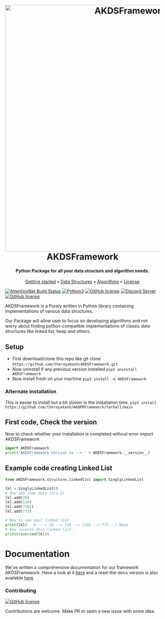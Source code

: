<h1 align="center">
  <br>
  <a href="https://github.iamroyakash.com/AKDSFramework-docs"><img src="https://i.imgur.com/uDSHEhr.png" alt="AKDSFramework" width="800"></a>
  <br>
  AKDSFramework
  <br>
</h1>

<h4 align="center">Python Package for all your data structure and algorithm needs.</h4>

<p align="center">
  <a href="https://github.iamroyakash.com/AKDSFramework-docs/">Getting started</a> •
  <a href="https://github.iamroyakash.com/AKDSFramework-docs/docs/data-structures">Data Structures</a> •
  <a href="https://github.iamroyakash.com/AKDSFramework-docs/docs/algorithms">Algorithms</a> •
  <a href="https://github.com/theroyakash/AKDSFramework/blob/main/LICENSE">License</a>
</p>

[![AttentionNet Build Status](https://github.com/theroyakash/AKDSFramework/workflows/AKDSFramework/badge.svg)](https://github.com/theroyakash/AKDSFramework/actions)
[![Python3](https://img.shields.io/badge/python-3.8-blue.svg)](https://github.com/theroyakash/reddit-api)
[![GitHub license](https://img.shields.io/badge/LICENSE-MIT-orange)](https://github.com/theroyakash/AKDSFramework/blob/master/LICENSE)
[![Discord Server](https://img.shields.io/badge/Support-theroyakash-red)](https://www.iamroyakash.com/contact)
[![GitHub license](https://img.shields.io/badge/Privacy-Policy-blue)](https://www.iamroyakash.com/privacy)

AKDSFramework is a Purely written in Python library containing implementations of various data structures.

Our Package will allow user to focus on developing algorithms and not worry about finding python-compatible implementations of classic data structures like linked list, heap and others.

## Setup
- First download/clone this repo like git clone `https://github.com/theroyakash/AKDSFramework.git`
- Now uninstall if any previous version installed `pip3 uninstall AKDSFramework`
- Now install fresh on your machine `pip3 install -e AKDSFramework`

### Alternate installation
This is easier to install but a bit slower in the installation time.
`pip3 install https://github.com/theroyakash/AKDPRFramework/tarball/main`

## First code, Check the version
Now to check whether your installation is completed without error import AKDSFramework
```python
import AKDSFramework
print('AKDSFramework Version is --> ' + AKDSFramework.__version__)
```
## Example code creating Linked List
```python
from AKDSFramework.structure.linkedlist import SinglyLinkedList

lkl = SinglyLinkedList()
# Now add some data into it
lkl.add(20)
lkl.add(120)
lkl.add(7102)
lkl.add(773)

# Now to see your linked list
print(lkl)   # ---> 20 --> 120 --> 7102 --> 773 --> None
# Now reverse this linked list:
print(reversed(lkl))
```
# Documentation
We've written a comprehensive documentation for our framework AKDSFramework. Have a look at it [here](https://github.iamroyakash.com/AKDSFramework-docs) and a read-the-docs version is also available [here](https://akdsframework.readthedocs.io/en/latest/)

### Contributing
[![GitHub license](https://img.shields.io/badge/CONTRIBUTING-Welcome-blue)](https://github.com/theroyakash/AKDSFramework/pulls)

Contributions are welcome. Make PR or open a new issue with some idea.